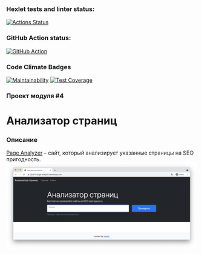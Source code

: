 ### Hexlet tests and linter status:
[![Actions Status](https://github.com/nitechnik/java-project-72/actions/workflows/hexlet-check.yml/badge.svg)](https://github.com/nitechnik/java-project-72/actions)
### GitHub Action status:
[![GitHub Action](https://github.com/nitechnik/java-project-72/actions/workflows/build.yml/badge.svg)](https://github.com/nitechnik/java-project-72/actions)
### Code Climate Badges
[![Maintainability](https://api.codeclimate.com/v1/badges/d14b8cb447235c0ab861/maintainability)](https://codeclimate.com/github/nitechnik/java-project-72/maintainability)
[![Test Coverage](https://api.codeclimate.com/v1/badges/d14b8cb447235c0ab861/test_coverage)](https://codeclimate.com/github/nitechnik/java-project-72/test_coverage)

### Проект модуля #4
# Анализатор страниц

### Описание
[Page Analyzer](https://java-page-analyzer-ru.hexlet.app) – сайт, который анализирует указанные страницы на SEO пригодность.
![img.png](app/src/main/resources/img.png)